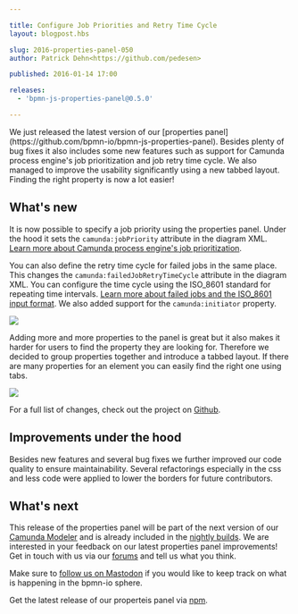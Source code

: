 ```yaml
---

title: Configure Job Priorities and Retry Time Cycle
layout: blogpost.hbs

slug: 2016-properties-panel-050
author: Patrick Dehn<https://github.com/pedesen>

published: 2016-01-14 17:00

releases:
  - 'bpmn-js-properties-panel@0.5.0'

---
```



<p class="introduction">
  We just released the latest version of our [properties panel](https://github.com/bpmn-io/bpmn-js-properties-panel). Besides plenty of bug fixes it also includes some new features such as support for Camunda process engine's job prioritization and job retry time cycle. We also managed to improve the usability significantly using a new tabbed layout. Finding the right property is now a lot easier!
</p>

<!-- continue -->

## What's new

It is now possible to specify a job priority using the properties panel. Under the hood it sets the `camunda:jobPriority` attribute in the diagram XML. [Learn more about Camunda process engine's job prioritization](http://blog.camunda.org/post/2015/08/job-prioritization-asynchronous-processing/).

You can also define the retry time cycle for failed jobs in the same place. This changes the `camunda:failedJobRetryTimeCycle` attribute in the diagram XML. You can configure the time cycle using the ISO_8601 standard for repeating time intervals. [Learn more about failed jobs and the ISO_8601 input format](https://docs.camunda.org/manual/7.4/user-guide/process-engine/the-job-executor/#failed-jobs). We also added support for the `camunda:initiator` property.

<div class="figure">
  <img src="{{ assets }}/attachments/blog/2016/002-job-config.png">
</div>

Adding more and more properties to the panel is great but it also makes it harder for users to find the property they are looking for. Therefore we decided to group properties together and introduce a tabbed layout. If there are many properties for an element you can easily find the right one using tabs.

<div class="figure">
  <img src="{{ assets }}/attachments/blog/2016/002-tabs.gif">
</div>

For a full list of changes, check out the project on [Github](https://github.com/bpmn-io/bpmn-js-properties-panel/commits/master).

## Improvements under the hood

Besides new features and several bug fixes we further improved our code quality to ensure maintainability. Several refactorings especially in the css and less code were applied to lower the borders for future contributors.

## What's next

This release of the properties panel will be part of the next version of our [Camunda Modeler](https://camunda.org/bpmn/tool/) and is already included in the [nightly builds](https://camunda.org/release/camunda-modeler/nightly/). We are interested in your feedback on our latest properties panel improvements! Get in touch with us via our [forums](https://forum.bpmn.io) and tell us what you think.

Make sure to [follow us on Mastodon](https://fosstodon.org/@bpmn_io) if you would like to keep track on what is happening in the bpmn-io sphere.

Get the latest release of our properteis panel via [npm](https://www.npmjs.com/package/bpmn-js-properties-panel).
